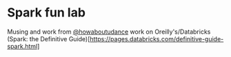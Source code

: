# Spark fun lab

Musing and work from [@howaboutudance](https://github.com/howaboutudance) work
on Oreilly's/Databricks (Spark: the Definitive Guide)[https://pages.databricks.com/definitive-guide-spark.html]
